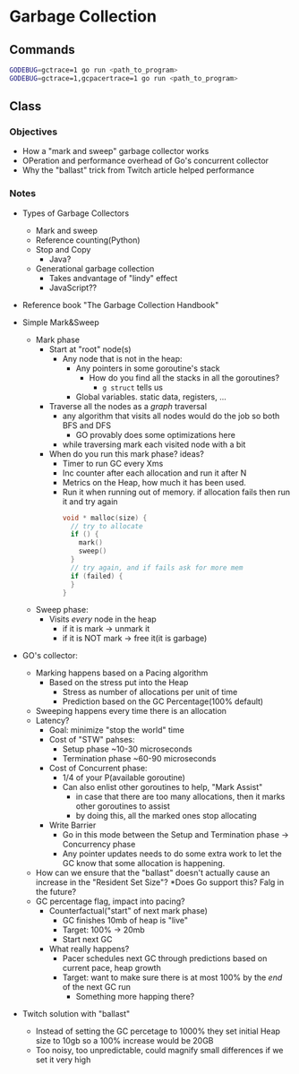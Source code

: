 # Garbage Collection

## Commands

```bash
GODEBUG=gctrace=1 go run <path_to_program>
GODEBUG=gctrace=1,gcpacertrace=1 go run <path_to_program>
```


## Class

### Objectives
* How a "mark and sweep" garbage collector works
* OPeration and performance overhead of Go's concurrent collector
* Why the "ballast" trick from Twitch article helped performance

### Notes
* Types of Garbage Collectors
  * Mark and sweep
  * Reference counting(Python)
  * Stop and Copy 
    * Java?
  * Generational garbage collection
    * Takes andvantage of "lindy" effect
    * JavaScript??
* Reference book "The Garbage Collection Handbook"
  
* Simple Mark&Sweep 
  * Mark phase
    * Start at "root" node(s)
      * Any node that is not in the heap: 
        * Any pointers in some goroutine's stack
          * How do you find all the stacks in all the goroutines?
            * `g struct` tells us
        * Global variables. static data, registers, ...
    * Traverse all the nodes as a *graph* traversal
      * any algorithm that visits all nodes would do the job so both BFS and DFS
        * GO provably does some optimizations here  
      * while traversing mark each visited node with a bit 
    * When do you run this mark phase? ideas?
      * Timer to run GC every Xms
      * Inc counter after each allocation and run it after N 
      * Metrics on the Heap, how much it has been used.
      * Run it when running out of memory. if allocation fails then run it and try again
        ```c
        void * malloc(size) {
          // try to allocate
          if () {
            mark()
            sweep()
          }
          // try again, and if fails ask for more mem
          if (failed) {
          }
        }
        ```
  * Sweep phase:
    * Visits *every* node in the heap
      * if it is mark -> unmark it
      * if it is NOT mark -> free it(it is garbage)

* GO's collector:
  * Marking happens based on a Pacing algorithm
    * Based on the stress put into the Heap
      * Stress as number of allocations per unit of time
      * Prediction based on the GC Percentage(100% default)
  * Sweeping happens every time there is an allocation
  * Latency?
    * Goal: minimize "stop the world" time
    * Cost of "STW" pahses:
      * Setup phase ~10-30 microseconds
      * Termination phase ~60-90 microseconds
    * Cost of Concurrent phase:
      * 1/4 of your P(available goroutine)
      * Can also enlist other goroutines to help, "Mark Assist"
        * in case that there are too many allocations, then it marks other goroutines to assist
        * by doing this, all the marked ones stop allocating
    * Write Barrier
      * Go in this mode between the Setup and Termination phase -> Concurrency phase
      * Any pointer updates needs to do some extra work to let the GC know that some allocation is happening.
  * How can we ensure that the "ballast" doesn't actually cause an increase in the "Resident Set Size"?
    *Does Go support this? Falg in the future?
  * GC percentage flag, impact into pacing?
    * Counterfactual("start" of next mark phase)
      * GC finishes 10mb of heap is "live"
      * Target: 100% -> 20mb
      * Start next GC       
    * What really happens?
      * Pacer schedules next GC through predictions based on current pace, heap growth
      * Target: want to make sure there is at most 100% by the *end* of the next GC run
        * Something more happing there?
* Twitch solution with "ballast"
  * Instead of setting the GC percetage to 1000% they set initial Heap size to 10gb so a 100% increase would be 20GB
  * Too noisy, too unpredictable, could magnify small differences if we set it very high



